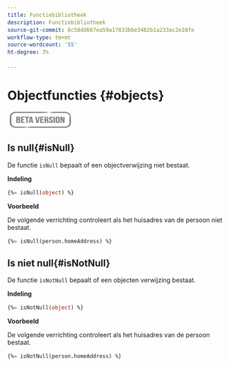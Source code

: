 ```yaml
---
title: Functiebibliotheek
description: Functiebibliotheek
source-git-commit: 8c58dd667ea59a17833bbe3482b1a233ac2e28fe
workflow-type: tm+mt
source-wordcount: '55'
ht-degree: 3%

---
```


# Objectfuncties {#objects}

![](../../assets/do-not-localize/badge.png)

## Is null{#isNull}

De functie `isNull` bepaalt of een objectverwijzing niet bestaat.

**Indeling**

```sql
{%= isNull(object) %}
```

**Voorbeeld**

De volgende verrichting controleert als het huisadres van de persoon niet bestaat.

```sql
{%= isNull(person.homeAddress) %}
```

## Is niet null{#isNotNull}

De functie `isNotNull` bepaalt of een objecten verwijzing bestaat.

**Indeling**

```sql
{%= isNotNull(object) %}
```

**Voorbeeld**

De volgende verrichting controleert als het huisadres van de persoon bestaat.

```sql
{%= isNotNull(person.homeAddress) %}
```
